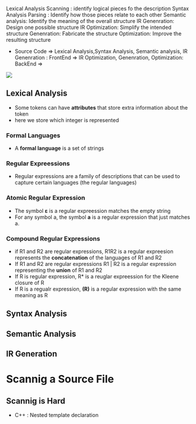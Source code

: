 
Lexical Analysis Scanning : identify logical pieces fo the description
Syntax Analysis Parsing : Identify how those pieces relate to each other
Semantic analysis: Identify the meaning of the overall structure
IR Genenration: Design one possible structure
IR Optimization: Simplify the intended structure
Genenration: Fabricate the structure
Optimization: Improve the resulting structure

* Source Code => Lexical Analysis,Syntax Analysis, Semantic analysis, IR Genenration : FrontEnd => IR Optimization, Genenration, Optimization: BackEnd => 

![](https://i.imgur.com/tbiZVxF.png)

## Lexical Analysis
* Some tokens can have **attributes** that store extra information about the token
* here we store which integer is represented

### Formal Languages
- A **formal language** is a set of strings

### Regular Expreessions
* Regular expressions are a family of descriptions that can be used to capture certain languages (the regular languages)

### Atomic Regular Expression
- The symbol **ε** is a regular expreession matches the empty string
- For any symbol a, the symbol **a** is a regular expression that just matches a.

### Compound Regular Expressions
- if R1 and R2 are regular expressions, R1R2 is a regular expreesion represents the **concatenation** of the languages of R1 and R2
- If R1 and R2 are regular expressions R1 | R2 is a regular expression representing the **union** of R1 and R2
- If R is regular expression, R* is a reuglar expreession for the Kleene closure of R
- If R is a regualr expression, **(R)** is a regular expression with the same meaning as R

## Syntax Analysis

## Semantic Analysis

## IR Generation


# Scannig a Source File


## Scannig is Hard
* C++ : Nested template declaration